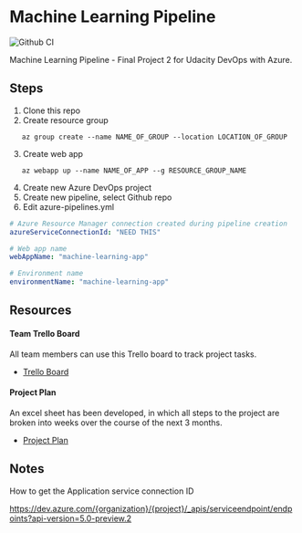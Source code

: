 # Machine Learning Pipeline

![Github CI](https://github.com/subaquatic-pierre/udacity-ml-pipeline-project/workflows/Github%20CI/badge.svg)

Machine Learning Pipeline - Final Project 2 for Udacity DevOps with Azure.

## Steps

1. Clone this repo
2. Create resource group

```
   az group create --name NAME_OF_GROUP --location LOCATION_OF_GROUP
```

3. Create web app

```
   az webapp up --name NAME_OF_APP --g RESOURCE_GROUP_NAME
```

4. Create new Azure DevOps project
5. Create new pipeline, select Github repo
6. Edit azure-pipelines.yml

```yaml
# Azure Resource Manager connection created during pipeline creation
azureServiceConnectionId: "NEED THIS"

# Web app name
webAppName: "machine-learning-app"

# Environment name
environmentName: "machine-learning-app"
```

## Resources

#### Team Trello Board

All team members can use this Trello board to track project tasks.

- [Trello Board](https://trello.com/b/43FaIYZI/machine-learning-pipeline)

#### Project Plan

An excel sheet has been developed, in which all steps to the project are broken into weeks over the course of the next 3 months.

- [Project Plan](https://docs.google.com/spreadsheets/d/1zUXeUu7ceJ1TZbbRQ6UzTBJNdOCcpLiqsexRYvNkBF0/edit?usp=sharing)

## Notes

How to get the Application service connection ID

https://dev.azure.com/{organization}/{project}/_apis/serviceendpoint/endpoints?api-version=5.0-preview.2
